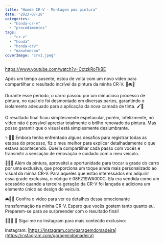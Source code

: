 ```yaml
---
title: "Honda CR-V - Montagem pós pintura"
date: "2023-07-28"
categories: 
  - "honda-cr-v"
  - "procedimentos"
tags: 
  - "cr-v"
  - "honda"
  - "honda-crv"
  - "manutencao"
coverImage: "crv3.jpeg"
---
```


https://www.youtube.com/watch?v=CctzkRoFkBE

Após um tempo ausente, estou de volta com um novo vídeo para compartilhar o resultado incrível da pintura da minha CR-V. 🎥🚘💫

<!--more-->

Durante esse período, o carro passou por um minucioso processo de pintura, no qual ele foi desmontado em diversas partes, garantindo o isolamento adequado para a aplicação da nova camada de tinta. 🖌️🚧

O resultado final ficou simplesmente espetacular, porém, infelizmente, no vídeo não é possível apreciar totalmente o brilho renovado da pintura. Mas posso garantir que o visual está simplesmente deslumbrante.

✨🎨💯 Embora tenha enfrentado alguns desafios para registrar todas as etapas do processo, fiz o meu melhor para explicar detalhadamente o que estava acontecendo. Queria compartilhar cada passo com vocês e transmitir a sensação de renovação e cuidado com o meu veículo.

🎥🔧🚗 Além da pintura, aproveitei a oportunidade para trocar a grade do carro por uma exclusiva, que proporciona um toque ainda mais personalizado ao visual da minha CR-V. Para aqueles que estão interessados em adquirir essa grade exclusiva, o código é 08F21SWA000C. Ela era vendida como um acessório quando a terceira geração da CR-V foi lançada e adiciona um elemento único ao design do veículo.

🚘🔩💫 Confira o vídeo para ver os detalhes dessa emocionante transformação na minha CR-V. Espero que vocês gostem tanto quanto eu. Preparem-se para se surpreender com o resultado final!

🎥🚗✨ 📲 Siga-me no Instagram para mais conteúdo exclusivo:

Instagram: [https://instagram.com/garagemdomadeira](https://instagram.com/garagemdomadeira)
